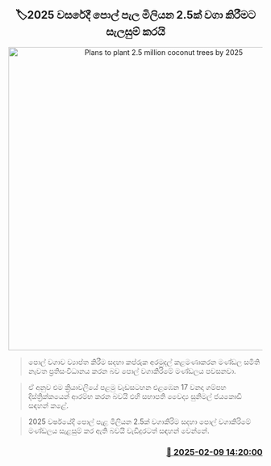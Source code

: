 <p align='center'><b><h2 align='center' title='Plans to plant 2.5 million coconut trees by 2025'>🏷2025 වසරේදී පොල් පැල මිලියන 2.5ක් වගා කිරීමට සැලසුම් කරයි</h2></b></p>
<p align='center'><img src='https://helakuru.sgp1.cdn.digitaloceanspaces.com/esana/images/lib/coconut-srilanka.jpg' width='600' alt='Plans to plant 2.5 million coconut trees by 2025'></p>

> පොල් වගාව ව්‍යාප්ත කිරීම සදහා කප්රුක අරමුදල් කළමණාකරන මණ්ඩල සමිති නැවත ප්‍රතිසංවිධානය කරන බව පොල් වගාකිරිමේ මණ්ඩලය පවසනවා.

> ඒ අනුව එම ක්‍රියාවලියේ පළමු වැඩසටහන එළඹෙන 17 වනදා ගම්පහ දිස්ත්‍රික්කයෙන් ආරම්භ කරන බවයි එහි සභාපති වෛද්‍ය සුනිමල් ජයකොඩි සඳහන් කළේ.

> 2025 වර්ෂයේදි පොල් පැළ මිලියන 2.5ක් වගාකිරිම සදහා පොල් වගාකිරිමේ මණ්ඩලය සැළසුම් කර ඇති බවයි වැඩිදුරටත් සඳහන් වෙන්නේ. 



<h3 align='right'><a href='https://www.helakuru.lk/esana/p/107309/'>📅 2025-02-09 14:20:00</a></h3>
